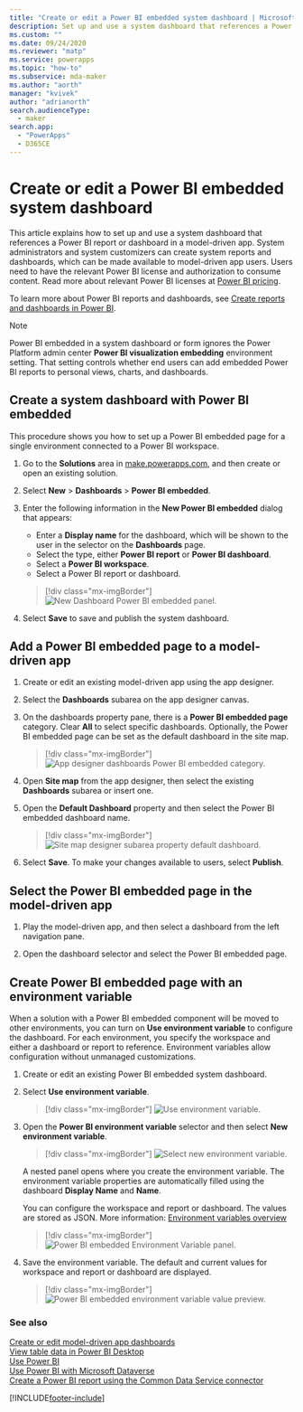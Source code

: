 ```yaml
---
title: "Create or edit a Power BI embedded system dashboard | MicrosoftDocs"
description: Set up and use a system dashboard that references a Power BI report or dashboard in a model-driven app.
ms.custom: ""
ms.date: 09/24/2020
ms.reviewer: "matp"
ms.service: powerapps
ms.topic: "how-to"
ms.subservice: mda-maker
ms.author: "aorth"
manager: "kvivek"
author: "adrianorth"
search.audienceType: 
  - maker
search.app: 
  - "PowerApps"
  - D365CE
---
```

# Create or edit a Power BI embedded system dashboard

This article explains how to set up and use a system dashboard that references a Power BI report or dashboard in a model-driven app. System administrators and system customizers can create system reports and dashboards, which can be made available to model-driven app users.  Users need to have the relevant Power BI license and authorization to consume content.  Read more about relevant Power BI licenses at [Power BI pricing](https://powerbi.microsoft.com/en-us/pricing/).

To learn more about Power BI reports and dashboards, see [Create reports and dashboards in Power BI](/power-bi/create-reports/).

> [!NOTE]
> Power BI embedded in a system dashboard or form ignores the Power Platform admin center **Power BI visualization embedding** environment setting. That setting controls whether end users can add embedded Power BI reports to personal views, charts, and dashboards.

## Create a system dashboard with Power BI embedded

This procedure shows you how to set up a Power BI embedded page for a single environment connected to a Power BI workspace. 

1. Go to the **Solutions** area in <a href="https://make.powerapps.com">make.powerapps.com</a>, and then create or open an existing solution. 

2. Select **New** > **Dashboards** > **Power BI embedded**.

3. Enter the following information in the **New Power BI embedded** dialog that appears:
   - Enter a **Display name** for the dashboard, which will be shown to the user in the selector on the **Dashboards** page.
   - Select the type, either **Power BI report** or **Power BI dashboard**.
   - Select a **Power BI workspace**.
   - Select a Power BI report or dashboard.

    > [!div class="mx-imgBorder"] 
    > ![New Dashboard Power BI embedded panel.](media/create-edit-powerbi-embedded-page/new-dashboard-powerbi-embedded-panel.png "New Dashboard Power BI embedded panel")

4. Select **Save** to save and publish the system dashboard.

## Add a Power BI embedded page to a model-driven app

1. Create or edit an existing model-driven app using the app designer.

2. Select the **Dashboards** subarea on the app designer canvas. 

3. On the dashboards property pane, there is a **Power BI embedded page** category. Clear **All** to select specific dashboards. Optionally, the Power BI embedded page can be set as the default dashboard in the site map.

    > [!div class="mx-imgBorder"] 
    > ![App designer dashboards Power BI embedded category.](media/create-edit-powerbi-embedded-page/app-designer-dashboards-powerbi-embedded-category.png "App designer dashboards Power BI embedded category")

4. Open **Site map** from the app designer, then select the existing **Dashboards** subarea or insert one.

5. Open the **Default Dashboard** property and then select the Power BI embedded dashboard name.

    > [!div class="mx-imgBorder"] 
    > ![Site map designer subarea property default dashboard.](media/create-edit-powerbi-embedded-page/sitemap-designer-subarea-property-default-dashboard.png "Sitemap designer subarea property default dashboard")

6. Select **Save**. To make your changes available to users, select **Publish**.

## Select the Power BI embedded page in the model-driven app

1. Play the model-driven app, and then select a dashboard from the left navigation pane.

2. Open the dashboard selector and select the Power BI embedded page.

## Create Power BI embedded page with an environment variable

When a solution with a Power BI embedded component will be moved to other environments, you can turn on **Use environment variable** to configure the dashboard. For each environment, you specify the workspace and either a dashboard or report to reference. Environment variables allow configuration without unmanaged customizations.

1. Create or edit an existing Power BI embedded system dashboard.

2. Select **Use environment variable**.

    > [!div class="mx-imgBorder"] 
    > ![Use environment variable.](media/create-edit-powerbi-embedded-page/power-bi-embedded-use-environment-variable.png "Use environment variable")

3. Open the **Power BI environment variable** selector and then select **New environment variable**.

    > [!div class="mx-imgBorder"] 
    > ![Select new environment variable.](media/create-edit-powerbi-embedded-page/power-bi-embedded-new-environment-variable.png  "Select new environment variable")

    A nested panel opens where you create the environment variable. The environment variable properties are automatically filled using the dashboard **Display Name** and **Name**.

    You can configure the workspace and report or dashboard. The values are stored as JSON. More information: [Environment variables overview](../data-platform/environmentvariables.md)

    > [!div class="mx-imgBorder"] 
    > ![Power BI embedded Environment Variable panel.](media/create-edit-powerbi-embedded-page/powerbi-embedded-env-var-panel.png  "Power BI embedded Environment Variable panel")

4. Save the environment variable. The default and current values for workspace and report or dashboard are displayed.

    > [!div class="mx-imgBorder"] 
    > ![Power BI embedded environment variable value preview.](media/create-edit-powerbi-embedded-page/power-bi-embedded-environment-variable-value-preview.png  "Power BI embedded environment variable value preview")

### See also

[Create or edit model-driven app dashboards](create-edit-dashboards.md) <br />
[View table data in Power BI Desktop](../data-platform/view-entity-data-power-bi.md) <br />
[Use Power BI](use-power-bi.md) <br />
[Use Power BI with Microsoft Dataverse](../data-platform/use-powerbi-dataverse.md) <br />
[Create a Power BI report using the Common Data Service connector](../data-platform/data-platform-powerbi-connector.md)


[!INCLUDE[footer-include](../../includes/footer-banner.md)]